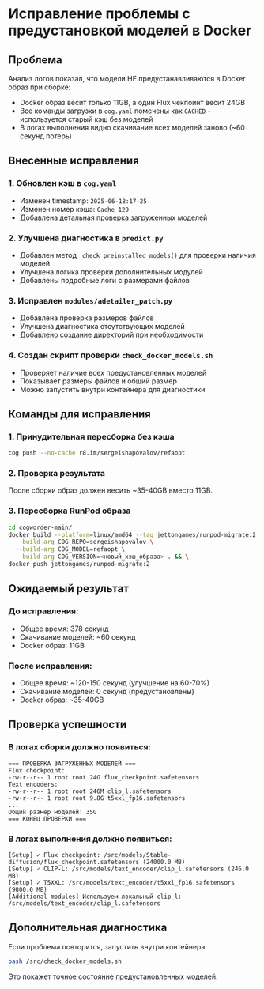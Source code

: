 # Исправление проблемы с предустановкой моделей в Docker

## Проблема
Анализ логов показал, что модели НЕ предустанавливаются в Docker образ при сборке:
- Docker образ весит только 11GB, а один Flux чекпоинт весит 24GB
- Все команды загрузки в `cog.yaml` помечены как `CACHED` - используется старый кэш без моделей
- В логах выполнения видно скачивание всех моделей заново (~60 секунд потерь)

## Внесенные исправления

### 1. Обновлен кэш в `cog.yaml`
- Изменен timestamp: `2025-06-18:17-25`
- Изменен номер кэша: `Cache 129`
- Добавлена детальная проверка загруженных моделей

### 2. Улучшена диагностика в `predict.py`
- Добавлен метод `_check_preinstalled_models()` для проверки наличия моделей
- Улучшена логика проверки дополнительных модулей
- Добавлены подробные логи с размерами файлов

### 3. Исправлен `modules/adetailer_patch.py`
- Добавлена проверка размеров файлов
- Улучшена диагностика отсутствующих моделей
- Добавлено создание директорий при необходимости

### 4. Создан скрипт проверки `check_docker_models.sh`
- Проверяет наличие всех предустановленных моделей
- Показывает размеры файлов и общий размер
- Можно запустить внутри контейнера для диагностики

## Команды для исправления

### 1. Принудительная пересборка без кэша
```bash
cog push --no-cache r8.im/sergeishapovalov/refaopt
```

### 2. Проверка результата
После сборки образ должен весить ~35-40GB вместо 11GB.

### 3. Пересборка RunPod образа
```bash
cd cogworder-main/
docker build --platform=linux/amd64 --tag jettongames/runpod-migrate:2 \
  --build-arg COG_REPO=sergeishapovalov \
  --build-arg COG_MODEL=refaopt \
  --build-arg COG_VERSION=<новый_хэш_образа> . && \
docker push jettongames/runpod-migrate:2
```

## Ожидаемый результат

### До исправления:
- Общее время: 378 секунд
- Скачивание моделей: ~60 секунд
- Docker образ: 11GB

### После исправления:
- Общее время: ~120-150 секунд (улучшение на 60-70%)
- Скачивание моделей: 0 секунд (предустановлены)
- Docker образ: ~35-40GB

## Проверка успешности

### В логах сборки должно появиться:
```
=== ПРОВЕРКА ЗАГРУЖЕННЫХ МОДЕЛЕЙ ===
Flux checkpoint:
-rw-r--r-- 1 root root 24G flux_checkpoint.safetensors
Text encoders:
-rw-r--r-- 1 root root 246M clip_l.safetensors
-rw-r--r-- 1 root root 9.8G t5xxl_fp16.safetensors
...
Общий размер моделей: 35G
=== КОНЕЦ ПРОВЕРКИ ===
```

### В логах выполнения должно появиться:
```
[Setup] ✓ Flux checkpoint: /src/models/Stable-diffusion/flux_checkpoint.safetensors (24000.0 MB)
[Setup] ✓ CLIP-L: /src/models/text_encoder/clip_l.safetensors (246.0 MB)
[Setup] ✓ T5XXL: /src/models/text_encoder/t5xxl_fp16.safetensors (9800.0 MB)
[Additional modules] Используем локальный clip_l: /src/models/text_encoder/clip_l.safetensors
```

## Дополнительная диагностика

Если проблема повторится, запустить внутри контейнера:
```bash
bash /src/check_docker_models.sh
```

Это покажет точное состояние предустановленных моделей.